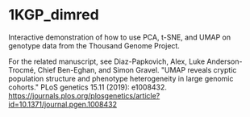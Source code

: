 # 1KGP_dimred
Interactive demonstration of how to use PCA, t-SNE, and UMAP on genotype data from the Thousand Genome Project.

For the related manuscript, see Diaz-Papkovich, Alex, Luke Anderson-Trocmé, Chief Ben-Eghan, and Simon Gravel. "UMAP reveals cryptic population structure and phenotype heterogeneity in large genomic cohorts." PLoS genetics 15.11 (2019): e1008432. https://journals.plos.org/plosgenetics/article?id=10.1371/journal.pgen.1008432
